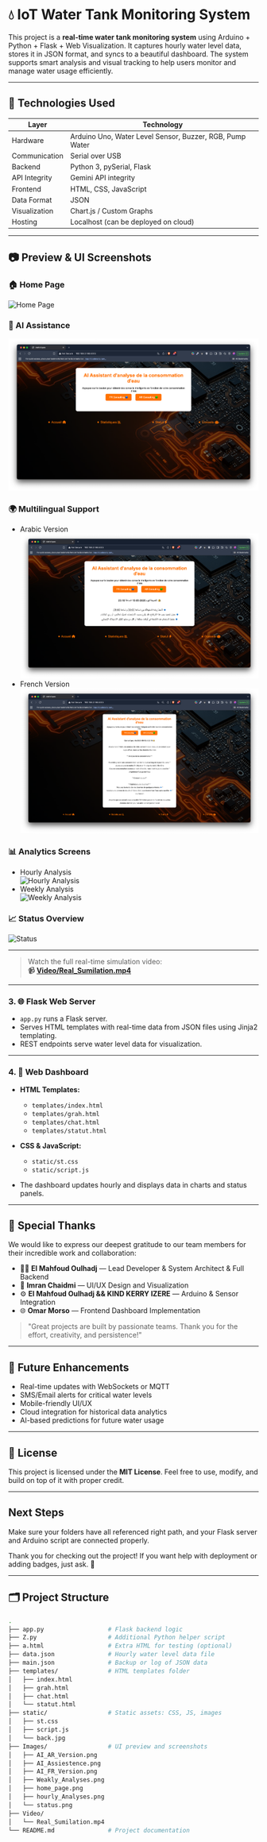 # 💧 IoT Water Tank Monitoring System

This project is a **real-time water tank monitoring system** using Arduino + Python + Flask + Web Visualization. It captures hourly water level data, stores it in JSON format, and syncs to a beautiful dashboard. The system supports smart analysis and visual tracking to help users monitor and manage water usage efficiently.

---

## 🧰 Technologies Used

| Layer         | Technology                    |
|---------------|------------------------------|
| Hardware      | Arduino Uno, Water Level Sensor, Buzzer, RGB, Pump Water |
| Communication | Serial over USB              |
| Backend       | Python 3, pySerial, Flask    |
| API Integrity | Gemini API integrity         |
| Frontend      | HTML, CSS, JavaScript        |
| Data Format   | JSON                         |
| Visualization | Chart.js / Custom Graphs     |
| Hosting       | Localhost (can be deployed on cloud) |

---

## 📷 Preview & UI Screenshots

### 🏠 Home Page  
![Home Page](Images/home_page.png)

### 🧠 AI Assistance  
![AI Assistant](Images/AI_Assiestence.png)

### 🌍 Multilingual Support  
- Arabic Version  
  ![AI AR Version](Images/AI_AR_Version.png)  
- French Version  
  ![AI FR Version](Images/AI_FR_Version.png)

### 📊 Analytics Screens  
- Hourly Analysis  
  ![Hourly Analysis](Images/hourly_Analyses.png)  
- Weekly Analysis  
  ![Weekly Analysis](Images/Weakly_Analyses.png)

### 📈 Status Overview  
![Status](Images/status.png)

---

> Watch the full real-time simulation video:  
> **📹 [Video/Real_Sumilation.mp4](Video/Real_Sumilation.mp4)**

---

### 3. 🌐 Flask Web Server

- `app.py` runs a Flask server.  
- Serves HTML templates with real-time data from JSON files using Jinja2 templating.  
- REST endpoints serve water level data for visualization.

---

### 4. 🎨 Web Dashboard

- **HTML Templates:**  
  - `templates/index.html`  
  - `templates/grah.html`  
  - `templates/chat.html`  
  - `templates/statut.html`

- **CSS & JavaScript:**  
  - `static/st.css`  
  - `static/script.js`

- The dashboard updates hourly and displays data in charts and status panels.

---

## 🙌 Special Thanks

We would like to express our deepest gratitude to our team members for their incredible work and collaboration:

- 👨‍💻 **El Mahfoud Oulhadj** — Lead Developer & System Architect & Full Backend
- 🎨 **Imran Chaidmi** — UI/UX Design and Visualization  
- ⚙️ **El Mahfoud Oulhadj && KIND KERRY IZERE** — Arduino & Sensor Integration  
- 🌐 **Omar Morso** — Frontend Dashboard Implementation  

> "Great projects are built by passionate teams. Thank you for the effort, creativity, and persistence!"

---

## 🚀 Future Enhancements

- Real-time updates with WebSockets or MQTT  
- SMS/Email alerts for critical water levels  
- Mobile-friendly UI/UX  
- Cloud integration for historical data analytics  
- AI-based predictions for future water usage  

---

## 🧾 License

This project is licensed under the **MIT License**. Feel free to use, modify, and build on top of it with proper credit.

---

## Next Steps

Make sure your folders have all referenced right path, and your Flask server and Arduino script are connected properly.

Thank you for checking out the project! If you want help with deployment or adding badges, just ask. 🚀

---
## 🗂 Project Structure

```bash
.
├── app.py                  # Flask backend logic
├── Z.py                    # Additional Python helper script
├── a.html                  # Extra HTML for testing (optional)
├── data.json               # Hourly water level data file
├── main.json               # Backup or log of JSON data
├── templates/              # HTML templates folder
│   ├── index.html
│   ├── grah.html
│   ├── chat.html
│   └── statut.html
├── static/                 # Static assets: CSS, JS, images
│   ├── st.css
│   ├── script.js
│   └── back.jpg
├── Images/                 # UI preview and screenshots
│   ├── AI_AR_Version.png
│   ├── AI_Assiestence.png
│   ├── AI_FR_Version.png
│   ├── Weakly_Analyses.png
│   ├── home_page.png
│   ├── hourly_Analyses.png
│   └── status.png
├── Video/
│   └── Real_Sumilation.mp4
└── README.md               # Project documentation


